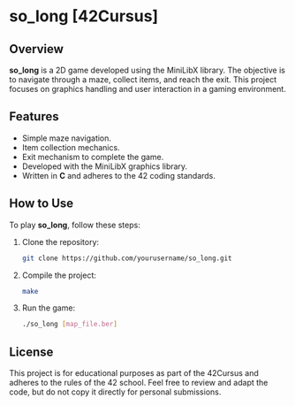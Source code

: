 # so_long [42Cursus]

## Overview

**so_long** is a 2D game developed using the MiniLibX library. The objective is to navigate through a maze, collect items, and reach the exit. This project focuses on graphics handling and user interaction in a gaming environment.

## Features

- Simple maze navigation.
- Item collection mechanics.
- Exit mechanism to complete the game.
- Developed with the MiniLibX graphics library.
- Written in **C** and adheres to the 42 coding standards.

## How to Use

To play **so_long**, follow these steps:

1. Clone the repository:
   ```bash
   git clone https://github.com/yourusername/so_long.git

2. Compile the project:
   ```bash
   make

3. Run the game:
   ```bash
   ./so_long [map_file.ber]

## License

This project is for educational purposes as part of the 42Cursus and adheres to the rules of the 42 school. Feel free to review and adapt the code, but do not copy it directly for personal submissions.
